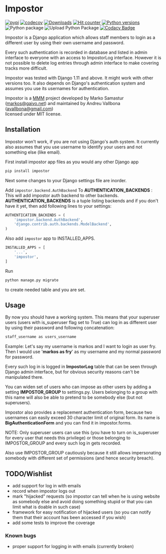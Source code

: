 # Impostor

[![pypi](https://img.shields.io/pypi/v/impostor.svg)](https://pypi.python.org/pypi/impostor/)
[![codecov](https://codecov.io/gh/avallbona/Impostor/branch/master/graph/badge.svg)](https://codecov.io/gh/avallbona/Impostor)
[![Downloads](https://pepy.tech/badge/impostor)](https://pepy.tech/project/impostor)
[![Hit counter](http://hits.dwyl.com/avallbona/impostor.svg)](http://hits.dwyl.com/avallbona/impostor)
[![Python versions](https://img.shields.io/pypi/pyversions/impostor.svg)](https://pypi.org/project/Impostor/)
![Python package](https://github.com/avallbona/Impostor/workflows/Python%20package/badge.svg?branch=master)
![Upload Python Package](https://github.com/avallbona/Impostor/workflows/Upload%20Python%20Package/badge.svg?branch=master)
[![Codacy Badge](https://app.codacy.com/project/badge/Grade/98d1f4b3225046e1aa839813b47bb44f)](https://www.codacy.com/manual/avallbona/Impostor?utm_source=github.com&amp;utm_medium=referral&amp;utm_content=avallbona/Impostor&amp;utm_campaign=Badge_Grade)

Impostor is a Django application which allows staff members to login as
a different user by using their own username and password.

Every such authentication is recorded in database and listed in admin
interface to everyone with an access to ImpostorLog interface. However it is
not possible to delete log entries through admin interface to make covering
tracks more difficult.

Impostor was tested with Django 1.11 and above. It might work with
other versions too. It also depends on Django's authentication system and
assumes you use its usernames for authentication.

Impostor is a [MMM](http://mmm.si) project  developed by Marko Samastur
(markos@gaivo.net) and maintained by Andreu Vallbona (avallbona@gmail.com)  
licensed under MIT license.

## Installation

Impostor won't work, if you are not using Django's auth system. It currently
also assumes that you use username to identify your users and not something
else (like email).

First install impostor app files as you would any other Django app

```bash
pip install impostor
```

Next some changes to your Django settings file are inorder.

Add `impostor.backend.AuthBackend` To **AUTHENTICATION_BACKENDS** :
This will add impostor auth backend to other backends. **AUTHENTICATION_BACKENDS**
is a tuple listing backends and if you don't have it yet, then add following
lines to your settings:

```python
AUTHENTICATION_BACKENDS = (
    'impostor.backend.AuthBackend',
    'django.contrib.auth.backends.ModelBackend',
)
```

Also add `impostor` app to INSTALLED_APPS.

```python
INSTALLED_APPS = [
    '...', 
    'impostor',
]
```

Run

```bash
python manage.py migrate
```

to create needed table and you are set.

## Usage

By now you should have a working system. This means that your superuser users
(users with is_superuser flag set to True) can log in as different user by
using their password and following concatenation:

```bash
staff_username as users_username
```

Example: Let's say my username is markos and I want to login as user fry.
Then I would use '**markos as fry**' as my username and my normal password for
password.

Every such log in is logged in **ImpostorLog** table that can be seen through
Django admin interface, but for obvious security reasons can't be
manipulated there.

You can widen set of users who can impose as other users by adding a setting
**IMPOSTOR_GROUP** to settings.py. Users belonging to a group with this name
will also be able to pretend to be somebody else (but not superusers).

Impostor also provides a replacement authentication form, because two
usernames can easily exceed 30 character limit of original form. Its name
is **BigAuthenticationForm** and you can find it in impostor.forms.

NOTE: Only superuser users can use this (you have to turn on is_superuser
for every user that needs this privilege) or those belonging to
IMPOSTOR_GROUP and every such log in gets recorded.

Also use IMPOSTOR_GROUP cautiously because it still allows impersonating
somebody with different set of permissions (and hence security breach).

## TODO/Wishlist

  * add support for log in with emails
  * record when impostor logs out
  * mark "hijacked" requests (so impostor can tell when he is using website as
    somebody else and avoid doing something stupid or that you can limit what is
    doable in such case)
  * framework for easy notification of hijacked users (so you can notify them
    that their account has been accessed if you wish)
  * add some tests to improve the coverage

### Known bugs

  * proper support for logging in with emails (currently broken)
